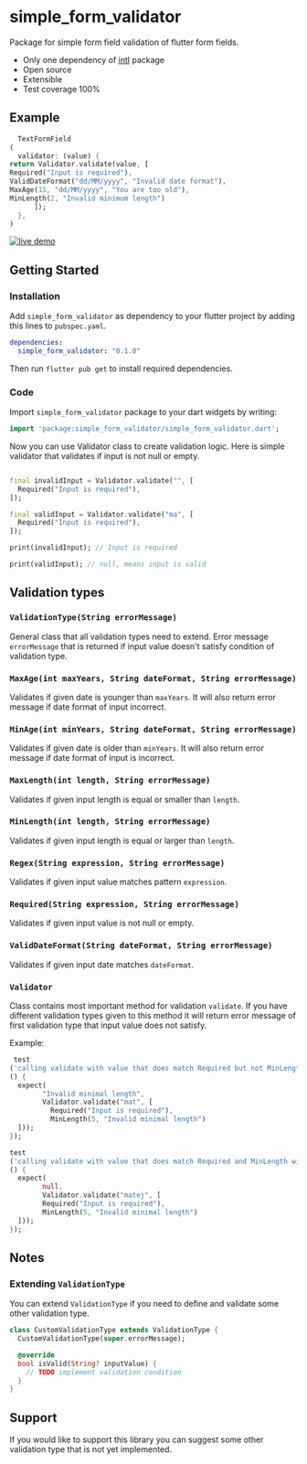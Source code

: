# simple_form_validator

Package for simple form field validation of flutter form fields.

* Only one dependency of [intl](https://pub.dev/packages/intl) package
* Open source
* Extensible
* Test coverage 100%

## Example

```dart
  TextFormField
(
  validator: (value) {
return Validator.validate(value, [
Required("Input is required"),
ValidDateFormat("dd/MM/yyyy", "Invalid date format"),
MaxAge(15, "dd/MM/yyyy", "You are too old"),
MinLength(2, "Invalid minimum length")
      ]);
  },
)
```

<a href="https://form-validator-example.netlify.app/" target="_blank">![live demo](https://img.shields.io/badge/open-live%20demo-blueviolet?style=for-the-badge&logo=netlify)</a>

## Getting Started

### Installation

Add `simple_form_validator` as dependency to your flutter project by adding this lines
to `pubspec.yaml`.

```yaml
dependencies:
  simple_form_validator: "0.1.0"
```

Then run `flutter pub get` to install required dependencies.

### Code

Import `simple_form_validator` package to your dart widgets by writing:

```dart
import 'package:simple_form_validator/simple_form_validator.dart';
```

Now you can use Validator class to create validation logic. Here is simple validator that validates
if input is not null or empty.

```dart

final invalidInput = Validator.validate("", [
  Required("Input is required"),
]);

final validInput = Validator.validate("ma", [
  Required("Input is required"),
]);

print(invalidInput); // Input is required

print(validInput); // null, means input is valid
```

## Validation types

### `ValidationType(String errorMessage)`

General class that all validation types need to extend. Error message `errorMessage` that is returned if input
value doesn't satisfy condition of validation type.

### `MaxAge(int maxYears, String dateFormat, String errorMessage)`

Validates if given date is younger than `maxYears`. It will also return error message if date format
of input incorrect.

### `MinAge(int minYears, String dateFormat, String errorMessage)`

Validates if given date is older than `minYears`. It will also return error message if date format
of input is incorrect.

### `MaxLength(int length, String errorMessage)`

Validates if given input length is equal or smaller than `length`.

### `MinLength(int length, String errorMessage)`

Validates if given input length is equal or larger than `length`.

### `Regex(String expression, String errorMessage)`

Validates if given input value matches pattern `expression`.

### `Required(String expression, String errorMessage)`

Validates if given input value is not null or empty.

### `ValidDateFormat(String dateFormat, String errorMessage)`

Validates if given input date matches `dateFormat`.

### `Validator`

Class contains most important method for validation `validate`. If you have different validation
types given to this method it will return error message of first validation type that input value
does not satisfy.

Example:

```dart
 test
('calling validate with value that does match Required but not MinLength will return MinLength error message',
() {
  expect(
        "Invalid minimal length",
        Validator.validate("mat", [
          Required("Input is required"),
          MinLength(5, "Invalid minimal length")
  ]));
});

test
('calling validate with value that does match Required and MinLength will return null',
() {
  expect(
        null,
        Validator.validate("matej", [
        Required("Input is required"),
        MinLength(5, "Invalid minimal length")
  ]));
});
```
## Notes

### Extending `ValidationType`

You can extend `ValidationType` if you need to define and validate some other validation type.

```dart
class CustomValidationType extends ValidationType {
  CustomValidationType(super.errorMessage);

  @override
  bool isValid(String? inputValue) {
    // TODO implement validation condition
  }
}
```

## Support

If you would like to support this library you can suggest some other validation type that is not yet implemented.
